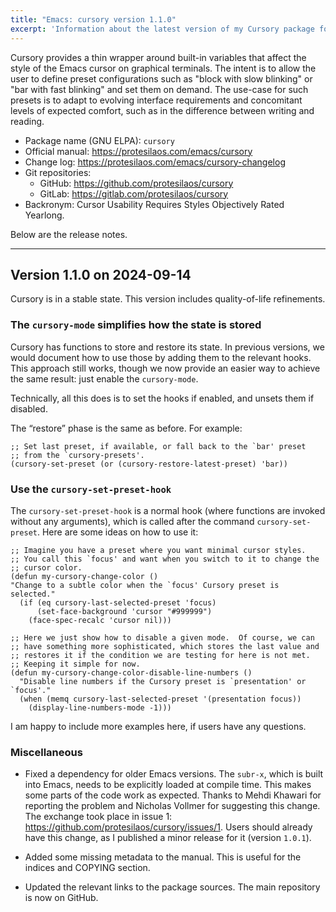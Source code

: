 ```yaml
---
title: "Emacs: cursory version 1.1.0"
excerpt: 'Information about the latest version of my Cursory package for GNU Emacs.'
---
```


Cursory provides a thin wrapper around built-in variables that affect
the style of the Emacs cursor on graphical terminals. The intent is to
allow the user to define preset configurations such as "block with
slow blinking" or "bar with fast blinking" and set them on demand. The
use-case for such presets is to adapt to evolving interface
requirements and concomitant levels of expected comfort, such as in
the difference between writing and reading.

+ Package name (GNU ELPA): `cursory`
+ Official manual: <https://protesilaos.com/emacs/cursory>
+ Change log: <https://protesilaos.com/emacs/cursory-changelog>
+ Git repositories:
  + GitHub: <https://github.com/protesilaos/cursory>
  + GitLab: <https://gitlab.com/protesilaos/cursory>
+ Backronym: Cursor Usability Requires Styles Objectively Rated Yearlong.

Below are the release notes.

* * *

## Version 1.1.0 on 2024-09-14

Cursory is in a stable state. This version includes quality-of-life
refinements.


### The `cursory-mode` simplifies how the state is stored

Cursory has functions to store and restore its state. In previous
versions, we would document how to use those by adding them to the
relevant hooks. This approach still works, though we now provide an
easier way to achieve the same result: just enable the `cursory-mode`.

Technically, all this does is to set the hooks if enabled, and unsets
them if disabled.

The &ldquo;restore&rdquo; phase is the same as before. For example:

```elisp
;; Set last preset, if available, or fall back to the `bar' preset
;; from the `cursory-presets'.
(cursory-set-preset (or (cursory-restore-latest-preset) 'bar))
```

### Use the `cursory-set-preset-hook`

The `cursory-set-preset-hook` is a normal hook (where functions are
invoked without any arguments), which is called after the command
`cursory-set-preset`. Here are some ideas on how to use it:

```elisp
;; Imagine you have a preset where you want minimal cursor styles.
;; You call this `focus' and want when you switch to it to change the
;; cursor color.
(defun my-cursory-change-color ()
"Change to a subtle color when the `focus' Cursory preset is selected."
  (if (eq cursory-last-selected-preset 'focus)
      (set-face-background 'cursor "#999999")
    (face-spec-recalc 'cursor nil)))

;; Here we just show how to disable a given mode.  Of course, we can
;; have something more sophisticated, which stores the last value and
;; restores it if the condition we are testing for here is not met.
;; Keeping it simple for now.
(defun my-cursory-change-color-disable-line-numbers ()
  "Disable line numbers if the Cursory preset is `presentation' or `focus'."
  (when (memq cursory-last-selected-preset '(presentation focus))
    (display-line-numbers-mode -1)))
```

I am happy to include more examples here, if users have any questions.


### Miscellaneous

-   Fixed a dependency for older Emacs versions. The `subr-x`, which is
    built into Emacs, needs to be explicitly loaded at compile time.
    This makes some parts of the code work as expected. Thanks to Mehdi
    Khawari for reporting the problem and Nicholas Vollmer for
    suggesting this change. The exchange took place in issue 1:
    <https://github.com/protesilaos/cursory/issues/1>. Users should
    already have this change, as I published a minor release for it
    (version `1.0.1`).

-   Added some missing metadata to the manual. This is useful for the
    indices and COPYING section.

-   Updated the relevant links to the package sources. The main
    repository is now on GitHub.
